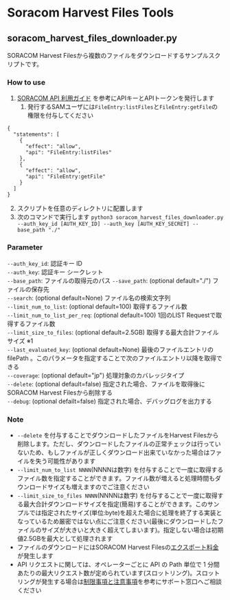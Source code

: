 # Soracom Harvest Files Tools
## soracom_harvest_files_downloader.py

SORACOM Harvest Filesから複数のファイルをダウンロードするサンプルスクリプトです。

### How to use

1. [SORACOM API 利用ガイド](https://users.soracom.io/ja-jp/tools/api/) を参考にAPIキーとAPIトークンを発行します  
    1. 発行するSAMユーザには`FileEntry:listFiles`と`FileEntry:getFile`の権限を付与してください
```
{
  "statements": [
    {
      "effect": "allow",
      "api": "FileEntry:listFiles"
    },
    {
      "effect": "allow",
      "api": "FileEntry:getFile"
    }
  ]
}
```
2. スクリプトを任意のディレクトリに配置します
3. 次のコマンドで実行します `python3 soracom_harvest_files_downloader.py --auth_key_id [AUTH_KEY_ID] --auth_key [AUTH_KEY_SECRET] --base_path "./"`

### Parameter
`--auth_key_id`: 認証キー ID  
`--auth_key`: 認証キー シークレット  
`--base_path`: ファイルの取得元のパス
`--save_path`: (optional default="./") ファイルの保存先  
`--search`: (optional default=None) ファイル名の検索文字列  
`--limit_num_to_list`: (optional default=100) 取得するファイル数  
`--limit_num_to_list_per_req`: (optional default=100) 1回のLIST Requestで取得するファイル数  
`--limit_size_to_files`: (optional default=2.5GB) 取得する最大合計ファイルサイズ ※1  
`--last_evaluated_key`: (optional default=None) 最後のファイルエントリの filePath 。このパラメータを指定することで次のファイルエントリ以降を取得できる  
`--coverage`: (optional default="jp") 処理対象のカバレッジタイプ  
`--delete`: (optional default=false) 指定された場合、ファイルを取得後にSORACOM Harvest Filesから削除する  
`--debug`: (optional defailt=false) 指定された場合、デバッグログを出力する  

### Note
- `--delete` を付与することでダウンロードしたファイルをHarvest Filesから削除します。ただし、ダウンロードしたファイルの正常チェックは行っていないため、もしファイルが正しくダウンロード出来ていなかった場合はファイルを失う可能性があります
- `--limit_num_to_list NNNN`(NNNNは数字) を付与することで一度に取得するファイル数を指定することができます。ファイル数が増えると処理時間もダウンロードサイズも増えますのでご注意ください
- `--limit_size_to_files NNNN`(NNNNは数字) を付与することで一度に取得する最大合計ダウンロードサイズを指定(簡易)することができます。このサンプルでは指定されたサイズ(単位:byte)を超えた場合に処理を終了する実装となっているため厳密ではない点にご注意ください(最後にダウンロードしたファイルのサイズが大きいと大きく超えてしまいます)。指定しない場合は初期値2.5GBを最大として処理されます
- ファイルのダウンロードにはSORACOM Harvest Filesの[エクスポート料金](https://soracom.jp/services/harvest/price/)が発生します
- API リクエストに関しては、オペレーターごとに API の Path 単位で 1 分間あたりの最大リクエスト数が定められています(スロットリング)。スロットリングが発生する場合は[制限事項と注意事項](https://users.soracom.io/ja-jp/tools/api/limitations/)を参考にサポート窓口へご相談ください
